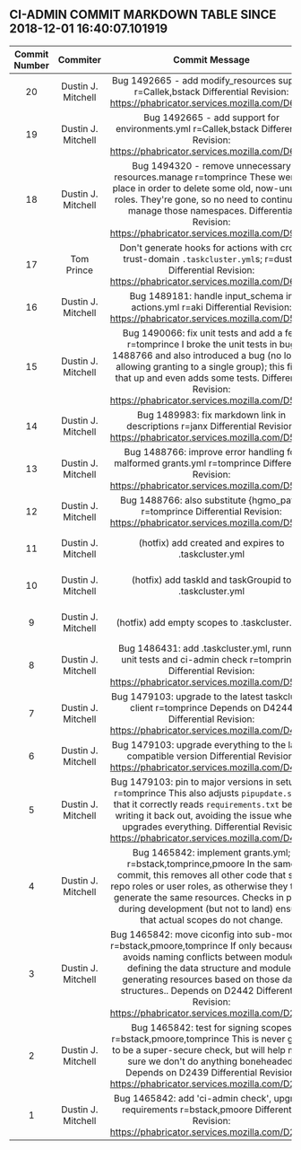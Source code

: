 ## CI-ADMIN COMMIT MARKDOWN TABLE SINCE 2018-12-01 16:40:07.101919

| Commit Number | Commiter | Commit Message | Commit Url | Date | 
|:---:|:----:|:----------------------------------:|:------:|:----:| 
|20|Dustin J. Mitchell |Bug 1492665 - add modify_resources support r=Callek,bstack  Differential Revision: https://phabricator.services.mozilla.com/D6933|[URL](https://hg.mozilla.org/build/ci-admin/pushloghtml?changeset=99d859a7a655)|2018-10-22 17:52:14
|19|Dustin J. Mitchell |Bug 1492665 - add support for environments.yml r=Callek,bstack  Differential Revision: https://phabricator.services.mozilla.com/D6932|[URL](https://hg.mozilla.org/build/ci-admin/pushloghtml?changeset=241f75b5d808)|2018-10-22 17:52:13
|18|Dustin J. Mitchell |Bug 1494320 - remove unnecessary resources.manage r=tomprince  These were in place in order to delete some old, now-unused roles.  They're gone, so no need to continue to manage those namespaces.  Differential Revision: https://phabricator.services.mozilla.com/D9166|[URL](https://hg.mozilla.org/build/ci-admin/pushloghtml?changeset=d1796b61fbd0)|2018-10-19 03:02:08
|17|Tom Prince |Don't generate hooks for actions with cross trust-domain `.taskcluster.yml`s; r=dustin  Differential Revision: https://phabricator.services.mozilla.com/D6858|[URL](https://hg.mozilla.org/build/ci-admin/pushloghtml?changeset=9d35e153d813)|2018-09-26 02:48:44
|16|Dustin J. Mitchell |Bug 1489181: handle input_schema in actions.yml r=aki  Differential Revision: https://phabricator.services.mozilla.com/D5683|[URL](https://hg.mozilla.org/build/ci-admin/pushloghtml?changeset=c88ca415a1c6)|2018-09-12 18:07:53
|15|Dustin J. Mitchell |Bug 1490066: fix unit tests and add a few r=tomprince  I broke the unit tests in bug 1488766 and also introduced a bug (no longer allowing granting to a single group); this fixes that up and even adds some tests.  Differential Revision: https://phabricator.services.mozilla.com/D5464|[URL](https://hg.mozilla.org/build/ci-admin/pushloghtml?changeset=edad9f8f78d4)|2018-09-11 17:47:09
|14|Dustin J. Mitchell |Bug 1489983: fix markdown link in descriptions r=janx  Differential Revision: https://phabricator.services.mozilla.com/D5430|[URL](https://hg.mozilla.org/build/ci-admin/pushloghtml?changeset=5b8819a7b072)|2018-09-10 14:31:22
|13|Dustin J. Mitchell |Bug 1488766: improve error handling for malformed grants.yml r=tomprince  Differential Revision: https://phabricator.services.mozilla.com/D5158|[URL](https://hg.mozilla.org/build/ci-admin/pushloghtml?changeset=135f264d65d2)|2018-09-07 19:40:00
|12|Dustin J. Mitchell |Bug 1488766: also substitute {hgmo_path} r=tomprince  Differential Revision: https://phabricator.services.mozilla.com/D5155|[URL](https://hg.mozilla.org/build/ci-admin/pushloghtml?changeset=95397719f02d)|2018-09-07 19:39:52
|11|Dustin J. Mitchell |(hotfix) add created and expires to .taskcluster.yml|[URL](https://hg.mozilla.org/build/ci-admin/pushloghtml?changeset=559c3f6fd329)|2018-09-05 22:14:03
|10|Dustin J. Mitchell |(hotfix) add taskId and taskGroupid to .taskcluster.yml|[URL](https://hg.mozilla.org/build/ci-admin/pushloghtml?changeset=a7d020a0ad13)|2018-09-05 22:12:25
|9|Dustin J. Mitchell |(hotfix) add empty scopes to .taskcluster.yml|[URL](https://hg.mozilla.org/build/ci-admin/pushloghtml?changeset=6e5f123d07c9)|2018-09-05 22:05:03
|8|Dustin J. Mitchell |Bug 1486431: add .taskcluster.yml, running unit tests and ci-admin check r=tomprince  Differential Revision: https://phabricator.services.mozilla.com/D5063|[URL](https://hg.mozilla.org/build/ci-admin/pushloghtml?changeset=f15c251a51bf)|2018-09-05 21:10:40
|7|Dustin J. Mitchell |Bug 1479103: upgrade to the latest taskcluster client r=tomprince  Depends on D4244  Differential Revision: https://phabricator.services.mozilla.com/D4246|[URL](https://hg.mozilla.org/build/ci-admin/pushloghtml?changeset=2a84daadfd6e)|2018-09-05 19:37:23
|6|Dustin J. Mitchell |Bug 1479103: upgrade everything to the latest compatible version  Differential Revision: https://phabricator.services.mozilla.com/D4244|[URL](https://hg.mozilla.org/build/ci-admin/pushloghtml?changeset=e917ceff76e4)|2018-09-05 19:29:06
|5|Dustin J. Mitchell |Bug 1479103: pin to major versions in setup.py r=tomprince  This also adjusts `pipupdate.sh` so that it correctly reads `requirements.txt` before writing it back out, avoiding the issue where it upgrades everything.  Differential Revision: https://phabricator.services.mozilla.com/D4243|[URL](https://hg.mozilla.org/build/ci-admin/pushloghtml?changeset=871ead5583b0)|2018-09-05 19:33:23
|4|Dustin J. Mitchell |Bug 1465842: implement grants.yml; r=bstack,tomprince,pmoore  In the same commit, this removes all other code that sets repo roles or user roles, as otherwise they try to generate the same resources.  Checks in place during development (but not to land) ensure that actual scopes do not change.|[URL](https://hg.mozilla.org/build/ci-admin/pushloghtml?changeset=e8c729ab1b15)|2018-07-24 21:59:31
|3|Dustin J. Mitchell |Bug 1465842: move ciconfig into sub-modules r=bstack,pmoore,tomprince  If only because this avoids naming conflicts between modules defining the data structure and modules generating resources based on those data structures..  Depends on D2442  Differential Revision: https://phabricator.services.mozilla.com/D2443|[URL](https://hg.mozilla.org/build/ci-admin/pushloghtml?changeset=ee3a60eba89f)|2018-08-30 12:27:49
|2|Dustin J. Mitchell |Bug 1465842: test for signing scopes r=bstack,pmoore,tomprince  This is never going to be a super-secure check, but will help make sure we don't do anything boneheaded.  Depends on D2439  Differential Revision: https://phabricator.services.mozilla.com/D2440|[URL](https://hg.mozilla.org/build/ci-admin/pushloghtml?changeset=172a91b213c3)|2018-08-29 18:29:20
|1|Dustin J. Mitchell |Bug 1465842: add 'ci-admin check', upgrade requirements r=bstack,pmoore  Differential Revision: https://phabricator.services.mozilla.com/D2439|[URL](https://hg.mozilla.org/build/ci-admin/pushloghtml?changeset=db811713c892)|2018-08-27 19:03:14


